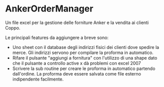# AnkerOrderManager
Un file excel per la gestione delle forniture Anker e la vendita ai clienti Coppo.

Le principali features da aggiungere a breve sono:

- Uno sheet con il database degli indirizzi fisici dei clienti dove spedire la merce. Gli indirizzi servono per compilare la proforma in automatico.
- Rifare il pulsante "aggiungi a fornitura" con l'utilizzo di una shape dato che il pulsante a controllo active x dà problemi con excel 2007
- Scrivere la sub routine per creare le proforma in automatico partendo dall'ordine. La proforma deve essere salvata come file esterno indipendente facilmente.
